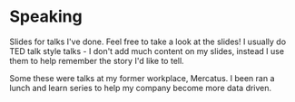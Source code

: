# Speaking
Slides for talks I've done. Feel free to take a look at the slides! I usually do TED talk style talks - I don't add much content on my slides, instead I use them to help remember the story I'd like to tell.

Some these were talks at my former workplace, Mercatus. I been ran a lunch and learn series to help my company become more data driven. 
